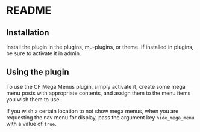 # README

## Installation

Install the plugin in the plugins, mu-plugins, or theme. If installed in plugins, be sure to activate it in admin.

## Using the plugin

To use the CF Mega Menus plugin, simply activate it, create some mega menu posts with appropriate contents, and assign them to the menu items you wish them to use.

If you wish a certain location to not show mega menus, when you are requesting the nav menu for display, pass the argument key `hide_mega_menu` with a value of `true`.